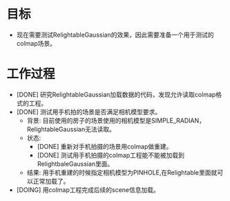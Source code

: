 # 目标
- 现在需要测试RelightableGaussian的效果，因此需要准备一个用于测试的colmap场景。

# 工作过程
- [DONE] 研究RelightableGaussian加载数据的代码，发现允许读取colmap格式的工程。
- [DONE] 测试用手机拍的场景是否满足相机模型要求。
	- 背景: 目前使用的房子的场景使用的相机模型是SIMPLE_RADIAN，RelightableGaussian无法读取。
	- 状态:
		- [DONE] 重新对手机拍摄的场景用colmap做重建。
		- [DONE] 测试用手机拍摄的colmap工程能不能被加载到RelightbaleGaussian里面。
	- 结果: 用手机重建的时候指定相机模型为PINHOLE,在Relightable里面就可以正常加载了。
- [DOING] 用colmap工程完成后续的scene信息加载。